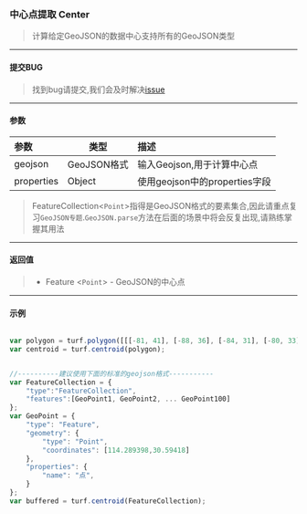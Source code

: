 ### 中心点提取 Center

> 计算给定GeoJSON的数据中心支持所有的GeoJSON类型

---
#### 提交BUG
> 找到bug请提交,我们会及时解决[issue](https://github.com/ParnDeedlit/WebClient-Mapbox/issues)

---

#### 参数

|参数	|类型	|描述|
|:---|---|:---|
|geojson	|GeoJSON格式|	输入Geojson,用于计算中心点|
|properties	|Object	|使用geojson中的properties字段|

> FeatureCollection<`Point`>指得是GeoJSON格式的要素集合,因此请重点复习`GeoJSON专题`.`GeoJSON.parse`方法在后面的场景中将会反复出现,请熟练掌握其用法

---
#### 返回值

> - Feature <`Point`> - GeoJSON的中心点

---
#### 示例
``` javascript

var polygon = turf.polygon([[[-81, 41], [-88, 36], [-84, 31], [-80, 33], [-77, 39], [-81, 41]]]);
var centroid = turf.centroid(polygon);


//----------建议使用下面的标准的geojson格式-----------
var FeatureCollection = {
    "type":"FeatureCollection",
    "features":[GeoPoint1, GeoPoint2, ... GeoPoint100]
};
var GeoPoint = {
    "type": "Feature",
    "geometry": {
        "type": "Point",
        "coordinates": [114.289398,30.59418]
    },
    "properties": {
        "name": "点",
    }
};
var buffered = turf.centroid(FeatureCollection);
```
